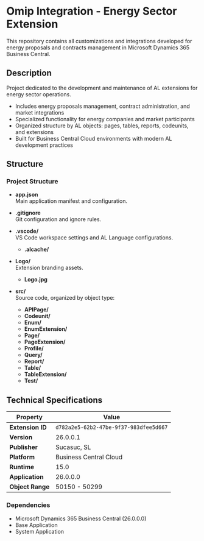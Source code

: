 # Omip Integration - Energy Sector Extension

This repository contains all customizations and integrations developed for energy proposals and contracts management in Microsoft Dynamics 365 Business Central.

## Description

Project dedicated to the development and maintenance of AL extensions for energy sector operations.
- Includes energy proposals management, contract administration, and market integrations
- Specialized functionality for energy companies and market participants
- Organized structure by AL objects: pages, tables, reports, codeunits, and extensions
- Built for Business Central Cloud environments with modern AL development practices

## Structure

### Project Structure

- **app.json**  
  Main application manifest and configuration.

- **.gitignore**  
  Git configuration and ignore rules.

- **.vscode/**  
  VS Code workspace settings and AL Language configurations.
  - **.alcache/**

- **Logo/**  
  Extension branding assets.
  - **Logo.jpg**

- **src/**  
  Source code, organized by object type:
  - **APIPage/**
  - **Codeunit/**
  - **Enum/**
  - **EnumExtension/**
  - **Page/**
  - **PageExtension/**
  - **Profile/**
  - **Query/**
  - **Report/**
  - **Table/**
  - **TableExtension/**
  - **Test/**

## Technical Specifications

| Property | Value |
|----------|--------|
| **Extension ID** | `d782a2e5-62b2-47be-9f37-983dfee5d667` |
| **Version** | 26.0.0.1 |
| **Publisher** | Sucasuc, SL |
| **Platform** | Business Central Cloud |
| **Runtime** | 15.0 |
| **Application** | 26.0.0.0 |
| **Object Range** | 50150 - 50299 |

### Dependencies
- Microsoft Dynamics 365 Business Central (26.0.0.0)
- Base Application
- System Application
